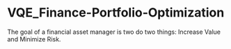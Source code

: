 # VQE_Finance-Portfolio-Optimization
The goal of a financial asset manager is two do two things: Increase Value and Minimize Risk.
